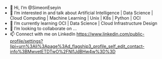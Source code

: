 - 👋 Hi, I’m @SimeonEseyin
- 👀 I’m interested in and talk about Artificial Intelligence | Data Science | Cloud Computing | Machine Learning | Unix | K8s | Python | OCI
- 🌱 I’m currently learning OCI | Data Science | Cloud Infrastructure Design
- 💞️ I’m looking to collaborate on ...
- 📫 Connect with me on LinkedIn https://www.linkedin.com/public-profile/settings?lipi=urn%3Ali%3Apage%3Ad_flagship3_profile_self_edit_contact-info%3BMwvetETDTwO%2FNl1JdBHw4w%3D%3D

<!---
SimeonEseyin/SimeonEseyin is a ✨ special ✨ repository because its `README.md` (this file) appears on your GitHub profile.
You can click the Preview link to take a look at your changes.
--->
